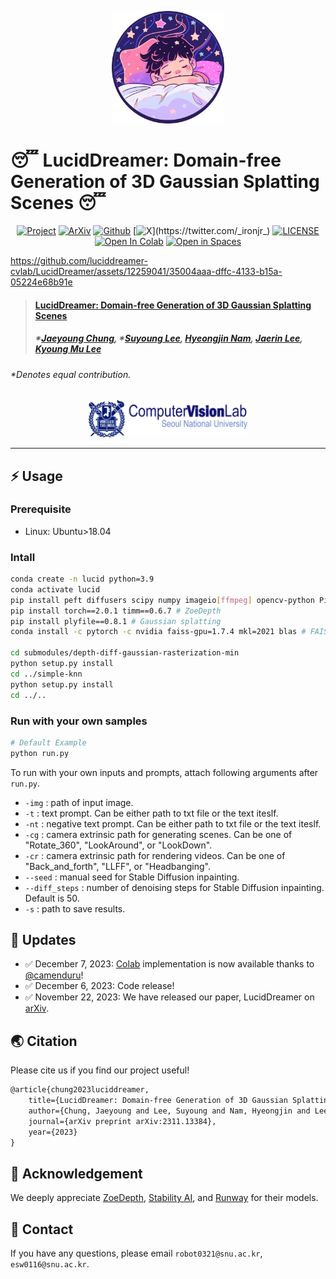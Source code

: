 <p align="center">
    <img src="assets/logo_color.png" height=180>
</p>

# 😴 LucidDreamer: Domain-free Generation of 3D Gaussian Splatting Scenes 😴

<div align="center">

[![Project](https://img.shields.io/badge/Project-LucidDreamer-green)](https://luciddreamer-cvlab.github.io/)
[![ArXiv](https://img.shields.io/badge/Arxiv-2311.13384-red)](https://arxiv.org/abs/2311.13384)
[![Github](https://img.shields.io/github/stars/luciddreamer-cvlab/LucidDreamer)](https://github.com/luciddreamer-cvlab/LucidDreamer)
[![X](https://img.shields.io/twitter/url?label=_ironjr_&url=https%3A%2F%2Ftwitter.com%2F_ironjr_)](https://twitter.com/_ironjr_)
[![LICENSE](https://img.shields.io/badge/license-CC--BY--NC--SA--4.0-lightgrey)](https://github.com/luciddreamer-cvlab/LucidDreamer/blob/master/LICENSE)
[![Open In Colab](https://colab.research.google.com/assets/colab-badge.svg)](https://colab.research.google.com/github/camenduru/LucidDreamer-Gaussian-colab/blob/main/LucidDreamer_Gaussian_colab.ipynb)
[![Open in Spaces](https://huggingface.co/datasets/huggingface/badges/raw/main/open-in-hf-spaces-sm.svg)](https://huggingface.co/spaces/ironjr/luciddreamer)

</div>

https://github.com/luciddreamer-cvlab/LucidDreamer/assets/12259041/35004aaa-dffc-4133-b15a-05224e68b91e


> #### [LucidDreamer: Domain-free Generation of 3D Gaussian Splatting Scenes](https://arxiv.org/abs/2311.13384)
> ##### \*[Jaeyoung Chung](https://robot0321.github.io/), \*[Suyoung Lee](https://esw0116.github.io/), [Hyeongjin Nam](https://hygenie1228.github.io/), [Jaerin Lee](http://jaerinlee.com/), [Kyoung Mu Lee](https://cv.snu.ac.kr/index.php/~kmlee/)
###### \*Denotes equal contribution.

<p align="center">
    <img src="assets/logo_cvlab.png" height=60>
</p>

---


## ⚡ Usage

### Prerequisite

- Linux: Ubuntu>18.04

### Intall

```bash
conda create -n lucid python=3.9
conda activate lucid
pip install peft diffusers scipy numpy imageio[ffmpeg] opencv-python Pillow open3d torchvision gradio
pip install torch==2.0.1 timm==0.6.7 # ZoeDepth
pip install plyfile==0.8.1 # Gaussian splatting
conda install -c pytorch -c nvidia faiss-gpu=1.7.4 mkl=2021 blas # FAISS

cd submodules/depth-diff-gaussian-rasterization-min
python setup.py install
cd ../simple-knn
python setup.py install
cd ../..
```

### Run with your own samples

```bash
# Default Example
python run.py
``` 

To run with your own inputs and prompts, attach following arguments after ``run.py``.

- ``-img`` : path of input image.
- ``-t`` : text prompt. Can be either path to txt file or the text iteslf.
- ``-nt`` : negative text prompt. Can be either path to txt file or the text iteslf.
- ``-cg`` : camera extrinsic path for generating scenes. Can be one of "Rotate_360", "LookAround", or "LookDown".
- ``-cr`` : camera extrinsic path for rendering videos. Can be one of "Back_and_forth", "LLFF", or "Headbanging".
- ``--seed`` : manual seed for Stable Diffusion inpainting.
- ``--diff_steps`` : number of denoising steps for Stable Diffusion inpainting. Default is 50.
- ``-s`` : path to save results. 

## 🚩 **Updates**

- ✅ December 7, 2023: [Colab](https://colab.research.google.com/github/camenduru/LucidDreamer-Gaussian-colab/blob/main/LucidDreamer_Gaussian_colab.ipynb) implementation is now available thanks to [@camenduru](https://github.com/camenduru)!
- ✅ December 6, 2023: Code release!
- ✅ November 22, 2023: We have released our paper, LucidDreamer on [arXiv](https://arxiv.org/abs/2311.13384).

## 🌏 Citation

Please cite us if you find our project useful!

```latex
@article{chung2023luciddreamer,
    title={LucidDreamer: Domain-free Generation of 3D Gaussian Splatting Scenes},
    author={Chung, Jaeyoung and Lee, Suyoung and Nam, Hyeongjin and Lee, Jaerin and Lee, Kyoung Mu},
    journal={arXiv preprint arXiv:2311.13384},
    year={2023}
}
```

## 🤗 Acknowledgement

We deeply appreciate [ZoeDepth](https://github.com/isl-org/ZoeDepth), [Stability AI](), and [Runway](https://huggingface.co/runwayml/stable-diffusion-v1-5) for their models.

## 📧 Contact

If you have any questions, please email `robot0321@snu.ac.kr`, `esw0116@snu.ac.kr`.
